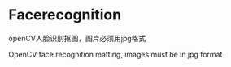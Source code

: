 # Facerecognition
openCV人脸识别抠图，图片必须用jpg格式

OpenCV face recognition matting, images must be in jpg format
